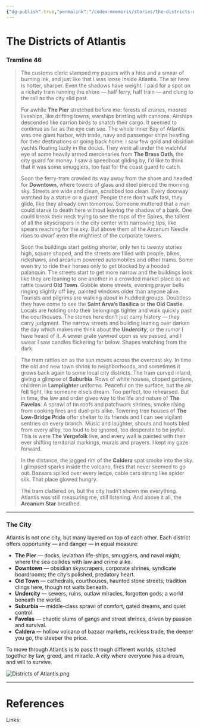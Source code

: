 ```yaml
---
{"dg-publish":true,"permalink":"/codex-mnemoris/stories/the-districts-of-atlantis/","tags":["#PKM","#Atlantis"],"created":"2025-08-27T09:06:05.326+03:00","updated":"2025-09-13T14:53:35.138+03:00"}
---
```


# The Districts of Atlantis

### Tramline 46

> The customs cleric stamped my papers with a hiss and a smear of burning ink, and just like that I was loose inside Atlantis. The air here is hotter, sharper. Even the shadows have weight. I paid for a spot on a rickety tram running the shore — half ferry, half train — and clung to the rail as the city slid past.
> 
> For awhile **The Pier** stretched before me: forests of cranes, moored liveships, like drifting towns, warships bristling with cannons. Airships descended like carrion birds to snatch their cargo. It seemed to continue as far as the eye can see. The whole Inner Bay of Atlantis was one giant harbor, with trade, navy and passenger ships heading for their destinations or going back home. I saw few gold and obsidian yachts floating lazily in the docks. They were all under the watchful eye of some heavily armed mercenaries from **The Brass Oath**, the city guard for money. I saw a speedboat gliding by, I'd like to think that it was some smugglers, too fast for the coast guard to catch.
> 
> Soon the ferry-tram crawled its way away from the shore and headed for **Downtown**, where towers of glass and steel pierced the morning sky. Streets are wide and clean, scrubbed too clean. Every doorway watched by a statue or a guard. People there don’t walk fast, they glide, like they already own tomorrow. Someone muttered that a man could starve to death here without leaving the shadow of a bank. One could break their neck trying to see the tops of the Spires, the tallest of all the skyscrapers in the city center with narrowing tips, like spears reaching for the sky. But above them all the Arcanum Needle rises to dwarf even the mightiest of the corporate towers.
> 
> Soon the buildings start getting shorter, only ten to twenty stories high, square shaped, and the streets are filled with people, bikes, rickshaws, and arcanum powered automobiles and other trams. Some even try to ride their horses only to get blocked by a hooded palanquin. The streets start to get more narrow and the buildings look like they are leaning to one another in a crowded market place as we rattle toward **Old Town**. Gobble stone streets, evening prayer bells ringing slightly off key, painted windows older than anyone alive. Tourists and pilgrims are walking about in huddled groups. Doubtless they have come to see the **Saint Arva’s Basilica** or **the Old Castle**. Locals are holding onto their belongings tighter and walk quickly past the courthouses. The stones here don’t just carry history — they carry judgment. The narrow streets and building leaning over darken the day which makes me think about the **Undercity**, or the rumor I have heard of it. A sewer grate yawned open as we passed, and I swear I saw candles flickering far below. Shapes watching from the dark.

> The tram rattles on as the sun moves across the overcast sky. In time the old and new town shrink to neighborhoods, and sometimes it grows back again to some local city districts. The tram curved inland, giving a glimpse of **Suburbia**. Rows of white houses, clipped gardens, children in **Lamplighter** uniforms. Peaceful on the surface, but the air felt tight, like someone else’s dream. Too perfect, too rehearsed. But in time, the law and order gives way to the life and nature of **The Favelas**. A sprawl of tin roofs and patchwork shrines, smoke rising from cooking fires and duel-pits alike. Towering tree houses of **The Low-Bridge Pride** offer shelter to its friends and I can see vigilant sentries on every branch. Music and laughter, shouts and hoots bled from every alley, too loud to be ignored, too desperate to be joyful. This is were **The Vergefolk** live, and every wall is painted with their ever shifting territorial markings, murals and prayers. I kept my gaze forward. 

> In the distance, the jagged rim of the **Caldera** spat smoke into the sky. I glimpsed sparks inside the volcano, fires that never seemed to go out. Bazaars spilled over every ledge, cable cars strung like spider silk. That place glowed hungry. 
> 
> The tram clattered on, but the city hadn’t shown me everything. Atlantis was still measuring me, still listening. And above it all, the **Arcanum Star** breathed.

---

### The City

Atlantis is not one city, but many layered on top of each other. Each district offers opportunity — and danger — in equal measure:

- **The Pier** — docks, leviathan life-ships, smugglers, and naval might; where the sea collides with law and crime alike.
- **Downtown** — obsidian skyscrapers, corporate shrines, syndicate boardrooms; the city’s polished, predatory heart.
- **Old Town** — cathedrals, courthouses, haunted stone streets; tradition clings here, though rot waits beneath.
- **Undercity** — sewers, ruins, outlaw miracles, forgotten gods; a world beneath the world.
- **Suburbia** — middle-class sprawl of comfort, gated dreams, and quiet control.
- **Favelas** — chaotic slums of gangs and street shrines, driven by passion and survival.
- **Caldera** — hollow volcano of bazaar markets, reckless trade, the deeper you go, the steeper the price.

To move through Atlantis is to pass through different worlds, stitched together by law, greed, and miracle. A city where everyone has a dream, and will to survive.

![Districts of Atlantis.png](/img/user/40-49%20Extras/Files/Districts%20of%20Atlantis.png)


---
# References

Links: 








